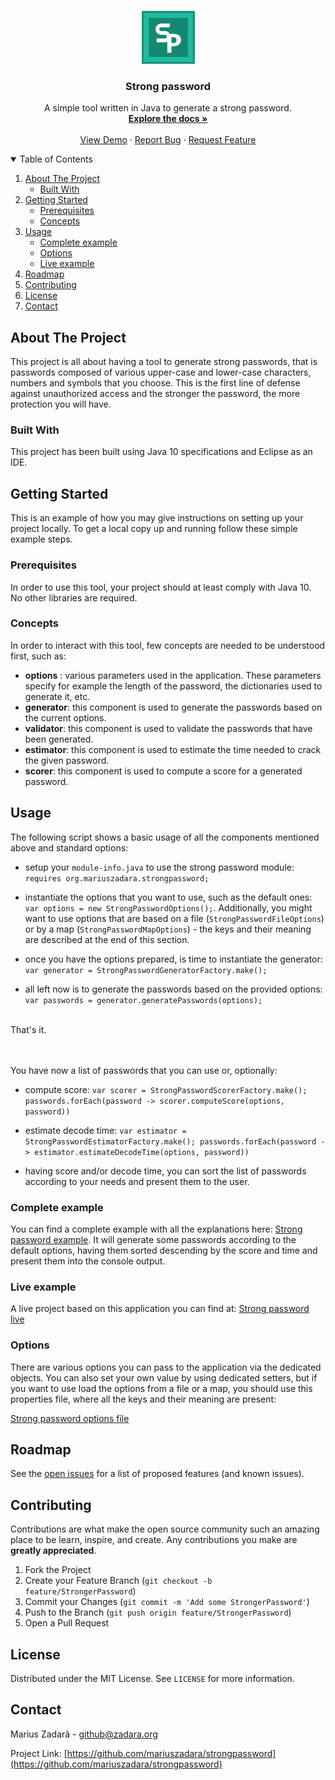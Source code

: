 <br />
<p align="center">
  <a href="https://github.com/mariuszadara/strongpassword">
    <img src="logo.png" alt="Logo" width="85px" height="85px">
  </a>

  <h3 align="center">Strong password</h3>

  <p align="center">
    A simple tool written in Java to generate a strong password.
    <br />
    <a href="https://github.com/mariuszadara/strongpassword"><strong>Explore the docs »</strong></a>
    <br />
    <br />
    <a href="https://github.com/mariuszadara/strongpassword">View Demo</a>
    ·
    <a href="https://github.com/mariuszadara/strongpassword/issues">Report Bug</a>
    ·
    <a href="https://github.com/mariuszadara/strongpassword/issues">Request Feature</a>
  </p>
</p>



<details open="open">
  <summary>Table of Contents</summary>
  <ol>
    <li>
      <a href="#about-the-project">About The Project</a>
      <ul>
        <li><a href="#built-with">Built With</a></li>
      </ul>
    </li>
    <li>
      <a href="#getting-started">Getting Started</a>
      <ul>
        <li><a href="#prerequisites">Prerequisites</a></li>
        <li><a href="#concepts">Concepts</a></li>
      </ul>
    </li>
    <li>
  		<a href="#usage">Usage</a>
    	<ul>
        	<li><a href="#prerequisites">Complete example</a></li>
        	<li><a href="#concepts">Options</a></li>
			<li><a href="#liveexample">Live example</a></li>
      </ul>
    </li>
    <li><a href="#roadmap">Roadmap</a></li>
    <li><a href="#contributing">Contributing</a></li>
    <li><a href="#license">License</a></li>
    <li><a href="#contact">Contact</a></li>
  </ol>
</details>


## About The Project

This project is all about having a tool to generate strong passwords, that is passwords composed of various upper-case and lower-case characters, numbers and symbols that you choose.
This is the first line of defense against unauthorized access and the stronger the password, the more protection you will have. 



### Built With

This project has been built using Java 10 specifications and Eclipse as an IDE.



## Getting Started

This is an example of how you may give instructions on setting up your project locally.
To get a local copy up and running follow these simple example steps.


### Prerequisites

In order to use this tool, your project should at least comply with Java 10.
No other libraries are required.



### Concepts

In order to interact with this tool, few concepts are needed to be understood first, such as:

- **options** : various parameters used in the application. These parameters specify for example the length of the password, the dictionaries used to generate it, etc. 
- **generator**: this component is used to generate the passwords based on the current options.
- **validator**: this component is used to validate the passwords that have been generated.
- **estimator**: this component is used to estimate the time needed to crack the given password. 
- **scorer**: this component is used to compute a score for a generated password. 
 
 

## Usage

The following script shows a basic usage of all the components mentioned above and standard options:

- setup your `module-info.java` to use the strong password module: `requires org.mariuszadara.strongpassword;`

- instantiate the options that you want to use, such as the default ones: `var options = new StrongPasswordOptions();`. 
Additionally, you might want to use options that are based on a file (`StrongPasswordFileOptions`) or by a map (`StrongPasswordMapOptions`) - 
the keys and their meaning are described at the end of this section.

- once you have the options prepared, is time to instantiate the generator: `var generator = StrongPasswordGeneratorFactory.make();`

- all left now is to generate the passwords based on the provided options: `var passwords = generator.generatePasswords(options);`

<br/>
That's it. 

<br/><br/>
You have now a list of passwords that you can use or, optionally: 

- compute score: `var scorer = StrongPasswordScorerFactory.make(); passwords.forEach(password -> scorer.computeScore(options, password))`

- estimate decode time: `var estimator = StrongPasswordEstimatorFactory.make(); passwords.forEach(password -> estimator.estimateDecodeTime(options, password))`

- having score and/or decode time, you can sort the list of passwords according to your needs and present them to the user. 



### Complete example

You can find a complete example with all the explanations here: [Strong password example](StrongPasswordExample.java).
It will generate some passwords according to the default options, having them sorted descending by the score and time and present them into the console output.
 


### Live example

A live project based on this application you can find at: [Strong password live](https://api.zadara.org/strongpassword/)



### Options

There are various options you can pass to the application via the dedicated objects. You can also set your own value by using dedicated setters, 
but if you want to use load the options from a file or a map, you should use this properties file, where all the keys and their meaning are present:  

[Strong password options file](options.properties)



## Roadmap

See the [open issues](https://github.com/mariuszadara/strongpassword/issues) for a list of proposed features (and known issues).



## Contributing

Contributions are what make the open source community such an amazing place to be learn, inspire, and create. Any contributions you make are **greatly appreciated**.

1. Fork the Project
2. Create your Feature Branch (`git checkout -b feature/StrongerPassword`)
3. Commit your Changes (`git commit -m 'Add some StrongerPassword'`)
4. Push to the Branch (`git push origin feature/StrongerPassword`)
5. Open a Pull Request



## License

Distributed under the MIT License. See `LICENSE` for more information.



## Contact

Marius Zadar&atilde; - github@zadara.org

Project Link: [https://github.com/mariuszadara/strongpassword](https://github.com/mariuszadara/strongpassword)
